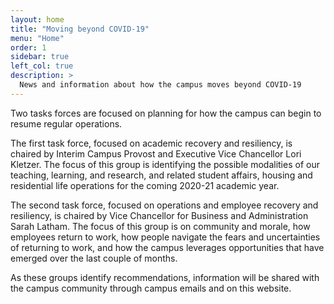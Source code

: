 ```yaml
---
layout: home
title: "Moving beyond COVID-19"
menu: "Home"
order: 1
sidebar: true
left_col: true
description: >
  News and information about how the campus moves beyond COVID-19
---
```


Two tasks forces are focused on planning for how the campus can begin to resume regular operations. 

The first task force, focused on academic recovery and resiliency, is chaired by Interim Campus Provost and Executive Vice Chancellor Lori Kletzer. The focus of this group is identifying the possible modalities of our teaching, learning, and research, and related student affairs, housing and residential life operations for the coming 2020-21 academic year.

The second task force, focused on operations and employee recovery and resiliency, is chaired by Vice Chancellor for Business and Administration Sarah Latham. The focus of this group is on community and morale, how employees return to work, how people navigate the fears and uncertainties of returning to work, and how the campus leverages opportunities that have emerged over the last couple of months.

As these groups identify recommendations, information will be shared with the campus community through campus emails and on this website.
